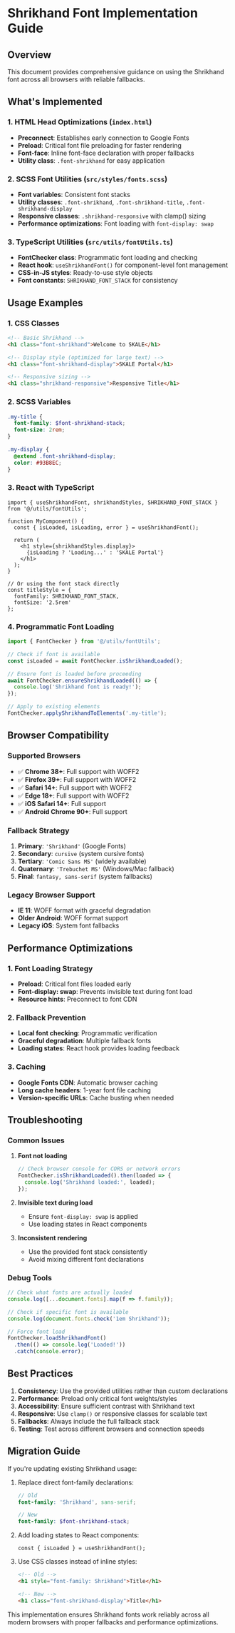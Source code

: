 # Shrikhand Font Implementation Guide

## Overview
This document provides comprehensive guidance on using the Shrikhand font across all browsers with reliable fallbacks.

## What's Implemented

### 1. HTML Head Optimizations (`index.html`)
- **Preconnect**: Establishes early connection to Google Fonts
- **Preload**: Critical font file preloading for faster rendering
- **Font-face**: Inline font-face declaration with proper fallbacks
- **Utility class**: `.font-shrikhand` for easy application

### 2. SCSS Font Utilities (`src/styles/fonts.scss`)
- **Font variables**: Consistent font stacks
- **Utility classes**: `.font-shrikhand`, `.font-shrikhand-title`, `.font-shrikhand-display`
- **Responsive classes**: `.shrikhand-responsive` with clamp() sizing
- **Performance optimizations**: Font loading with `font-display: swap`

### 3. TypeScript Utilities (`src/utils/fontUtils.ts`)
- **FontChecker class**: Programmatic font loading and checking
- **React hook**: `useShrikhandFont()` for component-level font management
- **CSS-in-JS styles**: Ready-to-use style objects
- **Font constants**: `SHRIKHAND_FONT_STACK` for consistency

## Usage Examples

### 1. CSS Classes
```html
<!-- Basic Shrikhand -->
<h1 class="font-shrikhand">Welcome to SKALE</h1>

<!-- Display style (optimized for large text) -->
<h1 class="font-shrikhand-display">SKALE Portal</h1>

<!-- Responsive sizing -->
<h1 class="shrikhand-responsive">Responsive Title</h1>
```

### 2. SCSS Variables
```scss
.my-title {
  font-family: $font-shrikhand-stack;
  font-size: 2rem;
}

.my-display {
  @extend .font-shrikhand-display;
  color: #93B8EC;
}
```

### 3. React with TypeScript
```tsx
import { useShrikhandFont, shrikhandStyles, SHRIKHAND_FONT_STACK } from '@/utils/fontUtils';

function MyComponent() {
  const { isLoaded, isLoading, error } = useShrikhandFont();
  
  return (
    <h1 style={shrikhandStyles.display}>
      {isLoading ? 'Loading...' : 'SKALE Portal'}
    </h1>
  );
}

// Or using the font stack directly
const titleStyle = {
  fontFamily: SHRIKHAND_FONT_STACK,
  fontSize: '2.5rem'
};
```

### 4. Programmatic Font Loading
```typescript
import { FontChecker } from '@/utils/fontUtils';

// Check if font is available
const isLoaded = await FontChecker.isShrikhandLoaded();

// Ensure font is loaded before proceeding
await FontChecker.ensureShrikhandLoaded(() => {
  console.log('Shrikhand font is ready!');
});

// Apply to existing elements
FontChecker.applyShrikhandToElements('.my-title');
```

## Browser Compatibility

### Supported Browsers
- ✅ **Chrome 38+**: Full support with WOFF2
- ✅ **Firefox 39+**: Full support with WOFF2
- ✅ **Safari 14+**: Full support with WOFF2
- ✅ **Edge 18+**: Full support with WOFF2
- ✅ **iOS Safari 14+**: Full support
- ✅ **Android Chrome 90+**: Full support

### Fallback Strategy
1. **Primary**: `'Shrikhand'` (Google Fonts)
2. **Secondary**: `cursive` (system cursive fonts)
3. **Tertiary**: `'Comic Sans MS'` (widely available)
4. **Quaternary**: `'Trebuchet MS'` (Windows/Mac fallback)
5. **Final**: `fantasy, sans-serif` (system fallbacks)

### Legacy Browser Support
- **IE 11**: WOFF format with graceful degradation
- **Older Android**: WOFF format support
- **Legacy iOS**: System font fallbacks

## Performance Optimizations

### 1. Font Loading Strategy
- **Preload**: Critical font files loaded early
- **Font-display: swap**: Prevents invisible text during font load
- **Resource hints**: Preconnect to font CDN

### 2. Fallback Prevention
- **Local font checking**: Programmatic verification
- **Graceful degradation**: Multiple fallback fonts
- **Loading states**: React hook provides loading feedback

### 3. Caching
- **Google Fonts CDN**: Automatic browser caching
- **Long cache headers**: 1-year font file caching
- **Version-specific URLs**: Cache busting when needed

## Troubleshooting

### Common Issues

1. **Font not loading**
   ```typescript
   // Check browser console for CORS or network errors
   FontChecker.isShrikhandLoaded().then(loaded => {
     console.log('Shrikhand loaded:', loaded);
   });
   ```

2. **Invisible text during load**
   - Ensure `font-display: swap` is applied
   - Use loading states in React components

3. **Inconsistent rendering**
   - Use the provided font stack consistently
   - Avoid mixing different font declarations

### Debug Tools
```typescript
// Check what fonts are actually loaded
console.log([...document.fonts].map(f => f.family));

// Check if specific font is available
console.log(document.fonts.check('1em Shrikhand'));

// Force font load
FontChecker.loadShrikhandFont()
  .then(() => console.log('Loaded!'))
  .catch(console.error);
```

## Best Practices

1. **Consistency**: Use the provided utilities rather than custom declarations
2. **Performance**: Preload only critical font weights/styles
3. **Accessibility**: Ensure sufficient contrast with Shrikhand text
4. **Responsive**: Use `clamp()` or responsive classes for scalable text
5. **Fallbacks**: Always include the full fallback stack
6. **Testing**: Test across different browsers and connection speeds

## Migration Guide

If you're updating existing Shrikhand usage:

1. Replace direct font-family declarations:
   ```scss
   // Old
   font-family: 'Shrikhand', sans-serif;
   
   // New
   font-family: $font-shrikhand-stack;
   ```

2. Add loading states to React components:
   ```tsx
   const { isLoaded } = useShrikhandFont();
   ```

3. Use CSS classes instead of inline styles:
   ```html
   <!-- Old -->
   <h1 style="font-family: Shrikhand">Title</h1>
   
   <!-- New -->
   <h1 class="font-shrikhand-display">Title</h1>
   ```

This implementation ensures Shrikhand fonts work reliably across all modern browsers with proper fallbacks and performance optimizations.
